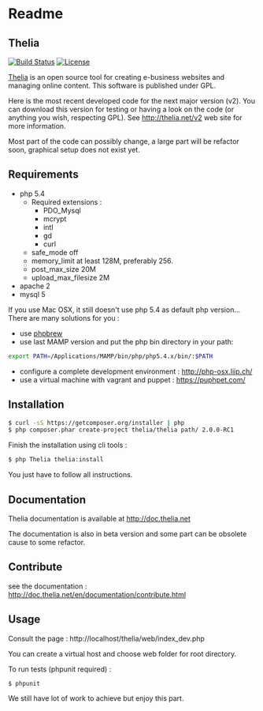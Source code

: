 Readme
======

Thelia
------
[![Build Status](https://travis-ci.org/thelia/thelia.png?branch=master)](https://travis-ci.org/thelia/thelia) [![License](https://poser.pugx.org/thelia/thelia/license.png)](https://packagist.org/packages/thelia/thelia)

[Thelia](http://thelia.net/v2) is an open source tool for creating e-business websites and managing online content. This software is published under GPL.

Here is the most recent developed code for the next major version (v2). You can download this version for testing or having a look on the code (or anything you wish, respecting GPL). See http://thelia.net/v2 web site for more information.

Most part of the code can possibly change, a large part will be refactor soon, graphical setup does not exist yet.

Requirements
------------

* php 5.4
    * Required extensions :
        * PDO_Mysql
        * mcrypt
        * intl
        * gd
        * curl
    * safe_mode off
    * memory_limit at least 128M, preferably 256.
    * post_max_size 20M
    * upload_max_filesize 2M
* apache 2
* mysql 5

If you use Mac OSX, it still doesn't use php 5.4 as default php version... There are many solutions for you :

* use [phpbrew](https://github.com/c9s/phpbrew)
* use last MAMP version and put the php bin directory in your path:

```bash
export PATH=/Applications/MAMP/bin/php/php5.4.x/bin/:$PATH
```

* configure a complete development environment : http://php-osx.liip.ch/
* use a virtual machine with vagrant and puppet : https://puphpet.com/

Installation
------------

``` bash
$ curl -sS https://getcomposer.org/installer | php
$ php composer.phar create-project thelia/thelia path/ 2.0.0-RC1
```

Finish the installation using cli tools :

``` bash
$ php Thelia thelia:install
```

You just have to follow all instructions.

Documentation
-------------

Thelia documentation is available at http://doc.thelia.net

The documentation is also in beta version and some part can be obsolete cause to some refactor.


Contribute
----------

see the documentation : http://doc.thelia.net/en/documentation/contribute.html

Usage
-----

Consult the page : http://localhost/thelia/web/index_dev.php

You can create a virtual host and choose web folder for root directory.

To run tests (phpunit required) :

``` bash
$ phpunit
```

We still have lot of work to achieve but enjoy this part.

